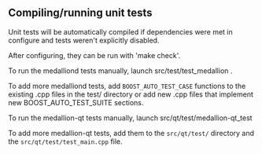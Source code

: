 Compiling/running unit tests
------------------------------------

Unit tests will be automatically compiled if dependencies were met in configure
and tests weren't explicitly disabled.

After configuring, they can be run with 'make check'.

To run the medalliond tests manually, launch src/test/test_medallion .

To add more medalliond tests, add `BOOST_AUTO_TEST_CASE` functions to the existing
.cpp files in the test/ directory or add new .cpp files that
implement new BOOST_AUTO_TEST_SUITE sections.

To run the medallion-qt tests manually, launch src/qt/test/medallion-qt_test

To add more medallion-qt tests, add them to the `src/qt/test/` directory and
the `src/qt/test/test_main.cpp` file.
